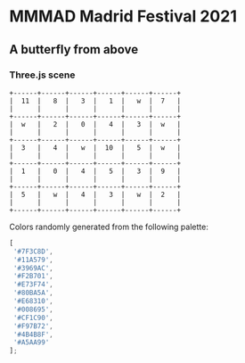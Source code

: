 # MMMAD Madrid Festival 2021

## A butterfly from above

### Three.js scene

```
+------+------+------+------+------+------+
|  11  |   8  |   3  |   1  |   w  |  7   |
|      |      |      |      |      |      |
+------+------+------+------+------+------+
|  w   |   2  |   0  |   4  |   3  |  w   |
|      |      |      |      |      |      |
+------+------+------+------+------+------+
|  3   |   4  |   w  |  10  |   5  |  w   |
|      |      |      |      |      |      |
+------+------+------+------+------+------+
|  1   |   0  |   4  |   5  |   3  |  9   |
|      |      |      |      |      |      |
+------+------+------+------+------+------+
|  5   |   w  |   4  |   3  |   w  |  2   |
|      |      |      |      |      |      |
+------+------+------+------+------+------+
```

Colors randomly generated from the following palette:

```javascript
[
 '#7F3C8D',
 '#11A579',
 '#3969AC',
 '#F2B701',
 '#E73F74',
 '#80BA5A',
 '#E68310',
 '#008695',
 '#CF1C90',
 '#F97B72',
 '#4B4B8F',
 '#A5AA99'
];
```
